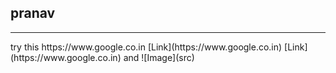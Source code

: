 <h2>pranav</h2>
<hr>
 try this https://www.google.co.in
[Link](https://www.google.co.in)
[Link](https://www.google.co.in) and ![Image](src)
